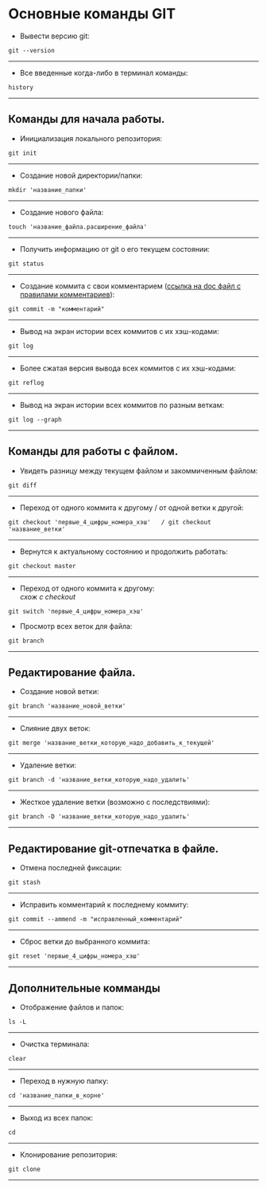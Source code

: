 # Основные команды GIT
* Вывести версию git:
```
git --version
```
---
* Все введенные когда-либо в терминал команды:
```
history
```
---
## Команды для начала работы.
* Инициализация локального репозитория:
```
git init
```
---
* Создание новой директории/папки:
```
mkdir 'название_папки'
```
---
* Создание нового файла:
```
touch 'название_файла.расширение_файла'
```
---
* Получить информацию от git о его текущем состоянии:
```
git status
```
---
* Создание коммита с свои комментарием (<a href="https://gbcdn.mrgcdn.ru/uploads/asset/4686515/attachment/f7ff2a83f718ce75edc85fd3cc3a2285.docx">ссылка на doc файл с правилами комментариев</a>):
```
git commit -m "комментарий"
```
---
* Вывод на экран истории всех коммитов с их хэш-кодами:
```
git log
```
---
* Более сжатая версия вывода всех коммитов с их хэш-кодами:
```
git reflog
```
---
* Вывод на экран истории всех коммитов по разным веткам:
```
git log --graph
```
---
## Команды для работы с файлом.
* Увидеть разницу между текущем файлом и закоммиченным файлом:
```
git diff
```
---
* Переход от одного коммита к другому / от одной ветки к другой:
```
git checkout 'первые_4_цифры_номера_хэш'   / git checkout 'название_ветки'
```
---
* Вернутся к актуальному состоянию и продолжить работать:
```
git checkout master
```
---
* Переход от одного коммита к другому:<br>
_схож с checkout_
```
git switch 'первые_4_цифры_номера_хэш'
```
* Просмотр всех веток для файла:
```
git branch
```
---
## Редактирование файла.
* Создание новой ветки:
```
git branch 'название_новой_ветки'
```
---
* Слияние двух веток:
```
git merge 'название_ветки_которую_надо_добавить_к_текущей'
```
---
* Удаление ветки:
```
git branch -d 'название_ветки_которую_надо_удалить'
```
---
* Жесткое удаление ветки (возможно с последствиями):
```
git branch -D 'название_ветки_которую_надо_удалить'
```
---
## Редактирование git-отпечатка в файле.
* Отмена последней фиксации:
```
git stash
```
---
* Исправить комментарий к последнему коммиту:
```
git commit --ammend -m "исправленный_комментарий"
```
---
* Сброс ветки до выбранного коммита:
```
git reset 'первые_4_цифры_номера_хэш'
```
---
## Дополнительные комманды
* Отображение файлов и папок:
```
ls -L
```
--- 
* Очистка терминала:
```
clear
```
--- 
* Переход в нужную папку:
```
cd 'название_папки_в_корне'
```
--- 
* Выход из всех папок:
```
cd
```
--- 
* Клонирование репозитория:
```
git clone
```
--- 